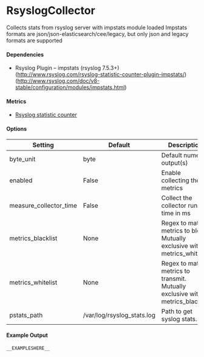 <!--This file was generated from the python source
Please edit the source to make changes
-->
RsyslogCollector
=====

Collects stats from rsyslog server with impstats module loaded 
Impstats formats are json/json-elasticsearch/cee/legacy, but 
only json and legacy formats are supported

#### Dependencies
 * Rsyslog Plugin – impstats (rsyslog 7.5.3+)
   (http://www.rsyslog.com/rsyslog-statistic-counter-plugin-impstats/)
   (http://www.rsyslog.com/doc/v8-stable/configuration/modules/impstats.html)

#### Metrics
 * [Rsyslog statistic counter ](http://www.rsyslog.com/rsyslog-statistic-counter/)

#### Options

Setting | Default | Description | Type
--------|---------|-------------|-----
byte_unit | byte | Default numeric output(s) | str
enabled | False | Enable collecting these metrics | bool
measure_collector_time | False | Collect the collector run time in ms | bool
metrics_blacklist | None | Regex to match metrics to block. Mutually exclusive with metrics_whitelist | NoneType
metrics_whitelist | None | Regex to match metrics to transmit. Mutually exclusive with metrics_blacklist | NoneType
pstats_path | /var/log/rsyslog_stats.log | Path to get syslog stats. | str

#### Example Output

```
__EXAMPLESHERE__
```

